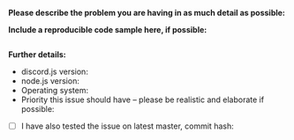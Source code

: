 <!--
If you need help with discord.js installation or usage, please go to the discord.js Discord server instead:
  https://discord.gg/bRCvFy9
This issue tracker is only for bug reports and enhancement suggestions. You won't receive any basic help here.
-->

**Please describe the problem you are having in as much detail as possible:**


**Include a reproducible code sample here, if possible:**
```js

```

**Further details:**

- discord.js version:
- node.js version:
- Operating system:
- Priority this issue should have – please be realistic and elaborate if possible:

<!--
Ideally you would also test whether the issue occurs on the latest master branch commit.
If you have, please check the following box and insert the hash of the commit you tested:
-->
- [ ] I have also tested the issue on latest master, commit hash:
